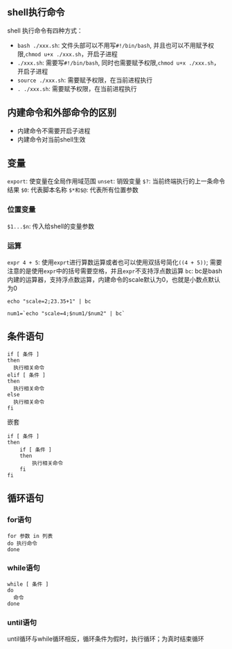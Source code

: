 ## shell执行命令
shell 执行命令有四种方式：
- `bash ./xxx.sh`: 文件头部可以不用写`#!/bin/bash`, 并且也可以不用赋予权限,`chmod u+x ./xxx.sh`，开启子进程
- `./xxx.sh`: 需要写`#!/bin/bash`, 同时也需要赋予权限,`chmod u+x ./xxx.sh`， 开启子进程
- `source ./xxx.sh`: 需要赋予权限，在当前进程执行
- `. ./xxx.sh`: 需要赋予权限，在当前进程执行



## 内建命令和外部命令的区别
- 内建命令不需要开启子进程
- 内建命令对当前shell生效

## 变量
`export`: 使变量在全局作用域范围
`unset`: 销毁变量
`$?`: 当前终端执行的上一条命令结果
`$0`: 代表脚本名称
`$*和$@`: 代表所有位置参数

### 位置变量
`$1...$n`: 传入给shell的变量参数

### 运算
`expr 4 + 5`: 使用`exprt`进行算数运算或者也可以使用双括号简化`((4 + 5))`; 需要注意的是使用`expr`中的括号需要空格，并且`expr`不支持浮点数运算
`bc`: bc是bash内建的运算器，支持浮点数运算，内建命令的scale默认为0，也就是小数点默认为0
```shell
echo "scale=2;23.35+1" | bc

num1=`echo "scale=4;$num1/$num2" | bc`
```


## 条件语句
```shell
if [ 条件 ]
then
  执行相关命令
elif [ 条件 ]
then
  执行相关命令
else
  执行相关命令
fi
```
嵌套
```shell
if [ 条件 ]
then
    if [ 条件 ]
    then
        执行相关命令
    fi
fi
```

## 循环语句

### for语句
```shell
for 参数 in 列表
do 执行命令
done
```

### while语句

```shell
while [ 条件 ]
do
  命令
done

```
### until语句
until循环与while循环相反，循环条件为假时，执行循环；为真时结束循环
```shell

```